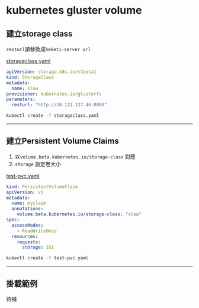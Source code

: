 # kubernetes gluster volume

## 建立storage class

`resturl`請替換成`heketi-server url`

[storageclass.yaml](storageclass.yaml)
```yaml
apiVersion: storage.k8s.io/v1beta1
kind: StorageClass
metadata:
  name: slow
provisioner: kubernetes.io/glusterfs
parameters:
  resturl: "http://10.111.127.46:8080"
```

```sh
kubectl create -f storageclass.yaml
```

---

## 建立Persistent Volume Claims

1. 以`volume.beta.kubernetes.io/storage-class` 對應
2. `storage` 設定卷大小


[test-pvc.yaml](test-pvc.yaml)
```yaml
kind: PersistentVolumeClaim
apiVersion: v1
metadata:
  name: myclaim
  annotations:
    volume.beta.kubernetes.io/storage-class: "slow"
spec:
  accessModes:
    - ReadWriteOnce
  resources:
    requests:
      storage: 1Gi
```

```sh
kubectl create -f test-pvc.yaml
```

---

## 掛載範例

待補